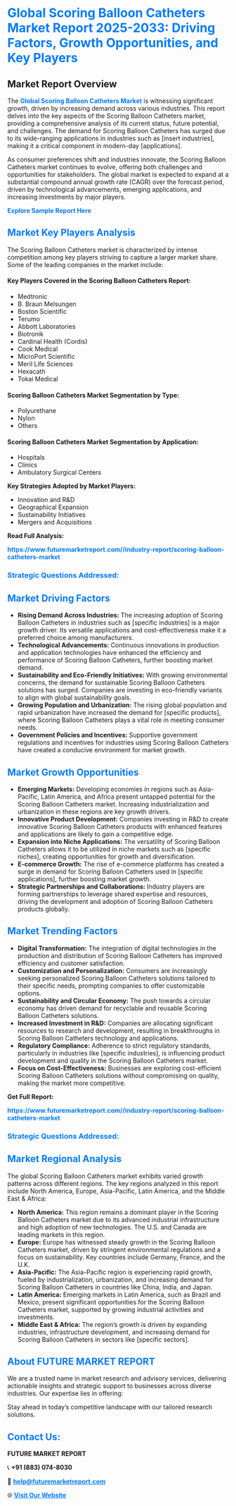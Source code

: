 <h1 style="color: #007BFF;">Global Scoring Balloon Catheters Market Report 2025-2033: Driving Factors, Growth Opportunities, and Key Players</h1>

<section id="overview">
<h2>Market Report Overview</h2>
<p>The <a href="https://www.futuremarketreport.com//industry-report/scoring-balloon-catheters-market" style="color: #007BFF; text-decoration: none;"><strong>Global Scoring Balloon Catheters Market</strong></a> is witnessing significant growth, driven by increasing demand across various industries. This report delves into the key aspects of the Scoring Balloon Catheters market, providing a comprehensive analysis of its current status, future potential, and challenges. The demand for Scoring Balloon Catheters has surged due to its wide-ranging applications in industries such as [insert industries], making it a critical component in modern-day [applications].</p>
<p>As consumer preferences shift and industries innovate, the Scoring Balloon Catheters market continues to evolve, offering both challenges and opportunities for stakeholders. The global market is expected to expand at a substantial compound annual growth rate (CAGR) over the forecast period, driven by technological advancements, emerging applications, and increasing investments by major players.</p>
</section>

<section id="overview">
<p><a href="https://www.futuremarketreport.com//request-sample/reportId=61858" style="color: #007BFF; text-decoration: none;"><strong>Explore Sample Report Here</strong></a></p>
</section>

<section id="key-players">
<h2 style="color: #007BFF;">Market Key Players Analysis</h2>
<p>The Scoring Balloon Catheters market is characterized by intense competition among key players striving to capture a larger market share. Some of the leading companies in the market include:</p>
<h4>Key Players Covered in the Scoring Balloon Catheters Report:</h4>
<ul><li>Medtronic</li><li>B. Braun Melsungen</li><li>Boston Scientific</li><li>Terumo</li><li>Abbott Laboratories</li><li>Biotronik</li><li>Cardinal Health (Cordis)</li><li>Cook Medical</li><li>MicroPort Scientific</li><li>Meril Life Sciences</li><li>Hexacath</li><li>Tokai Medical</li></ul>
<h4>Scoring Balloon Catheters Market Segmentation by Type:</h4>
<ul><li>Polyurethane</li><li>Nylon</li><li>Others</li></ul>

<h4>Scoring Balloon Catheters Market Segmentation by Application:</h4>
<ul><li>Hospitals</li><li>Clinics</li><li>Ambulatory Surgical Centers</li></ul>
<p><strong>Key Strategies Adopted by Market Players:</strong></p>
<ul>
<li>Innovation and R&D</li>
<li>Geographical Expansion</li>
<li>Sustainability Initiatives</li>
<li>Mergers and Acquisitions</li>
</ul>
</section>

<section>
<p><strong>Read Full Analysis: </strong></p><a href="https://www.futuremarketreport.com//industry-report/scoring-balloon-catheters-market" style="color: #007BFF; text-decoration: none;"><strong>https://www.futuremarketreport.com//industry-report/scoring-balloon-catheters-market</strong></a>
<h3 style="color: #007BFF;">Strategic Questions Addressed:</h3>
</section>

<section id="driving-factors">
<h2 style="color: #007BFF;">Market Driving Factors</h2>
<ul>
<li><strong>Rising Demand Across Industries:</strong> The increasing adoption of Scoring Balloon Catheters in industries such as [specific industries] is a major growth driver. Its versatile applications and cost-effectiveness make it a preferred choice among manufacturers.</li>
<li><strong>Technological Advancements:</strong> Continuous innovations in production and application technologies have enhanced the efficiency and performance of Scoring Balloon Catheters, further boosting market demand.</li>
<li><strong>Sustainability and Eco-Friendly Initiatives:</strong> With growing environmental concerns, the demand for sustainable Scoring Balloon Catheters solutions has surged. Companies are investing in eco-friendly variants to align with global sustainability goals.</li>
<li><strong>Growing Population and Urbanization:</strong> The rising global population and rapid urbanization have increased the demand for [specific products], where Scoring Balloon Catheters plays a vital role in meeting consumer needs.</li>
<li><strong>Government Policies and Incentives:</strong> Supportive government regulations and incentives for industries using Scoring Balloon Catheters have created a conducive environment for market growth.</li>
</ul>
</section>

<section id="growth-opportunities">
<h2 style="color: #007BFF;">Market Growth Opportunities</h2>
<ul>
<li><strong>Emerging Markets:</strong> Developing economies in regions such as Asia-Pacific, Latin America, and Africa present untapped potential for the Scoring Balloon Catheters market. Increasing industrialization and urbanization in these regions are key growth drivers.</li>
<li><strong>Innovative Product Development:</strong> Companies investing in R&D to create innovative Scoring Balloon Catheters products with enhanced features and applications are likely to gain a competitive edge.</li>
<li><strong>Expansion into Niche Applications:</strong> The versatility of Scoring Balloon Catheters allows it to be utilized in niche markets such as [specific niches], creating opportunities for growth and diversification.</li>
<li><strong>E-commerce Growth:</strong> The rise of e-commerce platforms has created a surge in demand for Scoring Balloon Catheters used in [specific applications], further boosting market growth.</li>
<li><strong>Strategic Partnerships and Collaborations:</strong> Industry players are forming partnerships to leverage shared expertise and resources, driving the development and adoption of Scoring Balloon Catheters products globally.</li>
</ul>
</section>

<section id="trending-factors">
<h2 style="color: #007BFF;">Market Trending Factors</h2>
<ul>
<li><strong>Digital Transformation:</strong> The integration of digital technologies in the production and distribution of Scoring Balloon Catheters has improved efficiency and customer satisfaction.</li>
<li><strong>Customization and Personalization:</strong> Consumers are increasingly seeking personalized Scoring Balloon Catheters solutions tailored to their specific needs, prompting companies to offer customizable options.</li>
<li><strong>Sustainability and Circular Economy:</strong> The push towards a circular economy has driven demand for recyclable and reusable Scoring Balloon Catheters solutions.</li>
<li><strong>Increased Investment in R&D:</strong> Companies are allocating significant resources to research and development, resulting in breakthroughs in Scoring Balloon Catheters technology and applications.</li>
<li><strong>Regulatory Compliance:</strong> Adherence to strict regulatory standards, particularly in industries like [specific industries], is influencing product development and quality in the Scoring Balloon Catheters market.</li>
<li><strong>Focus on Cost-Effectiveness:</strong> Businesses are exploring cost-efficient Scoring Balloon Catheters solutions without compromising on quality, making the market more competitive.</li>
</ul>
</section>

<section>
<p><strong>Get Full Report: </strong></p><a href="https://www.futuremarketreport.com//industry-report/scoring-balloon-catheters-market" style="color: #007BFF; text-decoration: none;"><strong>https://www.futuremarketreport.com//industry-report/scoring-balloon-catheters-market</strong></a>
<h3 style="color: #007BFF;">Strategic Questions Addressed:</h3>
</section>


<section id="regional-analysis">
<h2 style="color: #007BFF;">Market Regional Analysis</h2>
<p>The global Scoring Balloon Catheters market exhibits varied growth patterns across different regions. The key regions analyzed in this report include North America, Europe, Asia-Pacific, Latin America, and the Middle East & Africa:</p>
<ul>
<li><strong>North America:</strong> This region remains a dominant player in the Scoring Balloon Catheters market due to its advanced industrial infrastructure and high adoption of new technologies. The U.S. and Canada are leading markets in this region.</li>
<li><strong>Europe:</strong> Europe has witnessed steady growth in the Scoring Balloon Catheters market, driven by stringent environmental regulations and a focus on sustainability. Key countries include Germany, France, and the U.K.</li>
<li><strong>Asia-Pacific:</strong> The Asia-Pacific region is experiencing rapid growth, fueled by industrialization, urbanization, and increasing demand for Scoring Balloon Catheters in countries like China, India, and Japan.</li>
<li><strong>Latin America:</strong> Emerging markets in Latin America, such as Brazil and Mexico, present significant opportunities for the Scoring Balloon Catheters market, supported by growing industrial activities and investments.</li>
<li><strong>Middle East & Africa:</strong> The region’s growth is driven by expanding industries, infrastructure development, and increasing demand for Scoring Balloon Catheters in sectors like [specific sectors].</li>
</ul>
</section>

<footer>
<h2 style="color: #007BFF;">About FUTURE MARKET REPORT</h2>
<p>We are a trusted name in market research and advisory services, delivering actionable insights and strategic support to businesses across diverse industries. Our expertise lies in offering:</p>

<p>Stay ahead in today’s competitive landscape with our tailored research solutions.</p>

<h2 style="color: #007BFF;">Contact Us:</h2>
<p><strong>FUTURE MARKET REPORT</strong></p>
<p>📞 <strong>+91 (883) 074-8030</strong></p>
<p>📧 <strong><a href="mailto:help@futuremarketreport.com" style="color: #007BFF;">help@futuremarketreport.com</a></strong></p>
<p>🌐 <strong><a href="https://www.futuremarketreport.com/" style="color: #007BFF;">Visit Our Website</a></strong></p>
</footer>